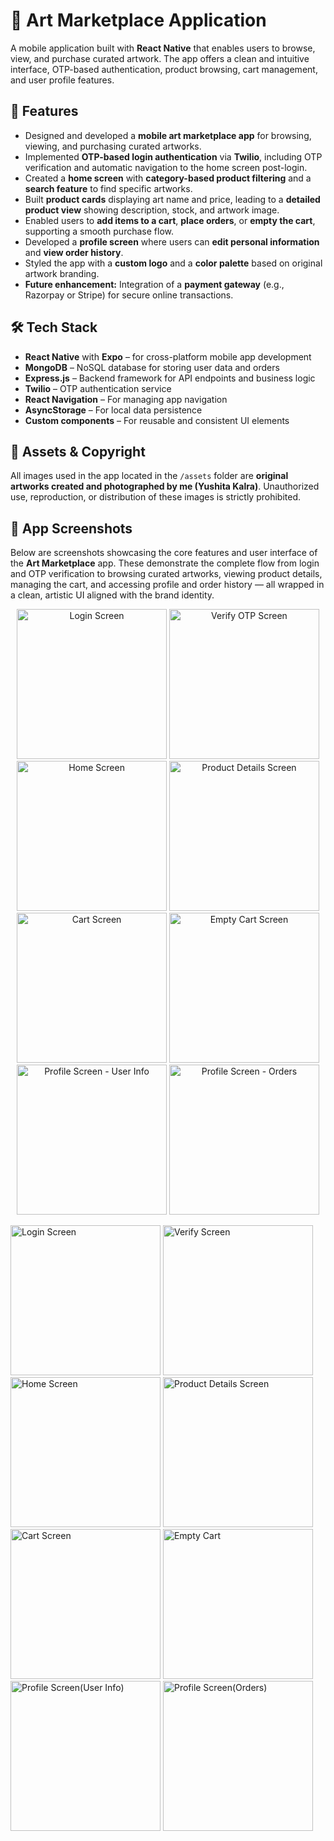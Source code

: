 # 🎨 Art Marketplace Application

A mobile application built with **React Native** that enables users to browse, view, and purchase curated artwork. The app offers a clean and intuitive interface, OTP-based authentication, product browsing, cart management, and user profile features.

## 📱 Features

- Designed and developed a **mobile art marketplace app** for browsing, viewing, and purchasing curated artworks.
- Implemented **OTP-based login authentication** via **Twilio**, including OTP verification and automatic navigation to the home screen post-login.
- Created a **home screen** with **category-based product filtering** and a **search feature** to find specific artworks.
- Built **product cards** displaying art name and price, leading to a **detailed product view** showing description, stock, and artwork image.
- Enabled users to **add items to a cart**, **place orders**, or **empty the cart**, supporting a smooth purchase flow.
- Developed a **profile screen** where users can **edit personal information** and **view order history**.
- Styled the app with a **custom logo** and a **color palette** based on original artwork branding.
- **Future enhancement:** Integration of a **payment gateway** (e.g., Razorpay or Stripe) for secure online transactions.


## 🛠️ Tech Stack

- **React Native** with **Expo** – for cross-platform mobile app development
- **MongoDB** – NoSQL database for storing user data and orders
- **Express.js** – Backend framework for API endpoints and business logic
- **Twilio** – OTP authentication service
- **React Navigation** – For managing app navigation
- **AsyncStorage** – For local data persistence
- **Custom components** – For reusable and consistent UI elements


## 📸 Assets & Copyright

All images used in the app located in the `/assets` folder are **original artworks created and photographed by me (Yushita Kalra)**. Unauthorized use, reproduction, or distribution of these images is strictly prohibited.


## 📸 App Screenshots

Below are screenshots showcasing the core features and user interface of the **Art Marketplace** app. These demonstrate the complete flow from login and OTP verification to browsing curated artworks, viewing product details, managing the cart, and accessing profile and order history — all wrapped in a clean, artistic UI aligned with the brand identity.

<p align="center">
  <img src="https://github.com/user-attachments/assets/8e42b0d6-47fc-4ca3-bce0-a8a12aac9c85" alt="Login Screen" width="240"/>
  <img src="https://github.com/user-attachments/assets/8bd37f8e-93ef-45ef-b542-d71991a00d56" alt="Verify OTP Screen" width="240"/>
  <img src="https://github.com/user-attachments/assets/81b78b43-3515-4736-a81b-bc7cc574cd3c" alt="Home Screen" width="240"/>
  <img src="https://github.com/user-attachments/assets/5b828518-4e03-4623-bd83-1c261328216f" alt="Product Details Screen" width="240"/>
  <img src="https://github.com/user-attachments/assets/4c469a91-2b1c-4684-be0c-25e338c5f9a8" alt="Cart Screen" width="240"/>
  <img src="https://github.com/user-attachments/assets/7ea9cadd-22a2-424a-8d7d-f696802c117c" alt="Empty Cart Screen" width="240"/>
  <img src="https://github.com/user-attachments/assets/37557833-c4a1-4348-a957-1734f16e3be1" alt="Profile Screen - User Info" width="240"/>
  <img src="https://github.com/user-attachments/assets/20e3c1d8-5f78-4958-a13d-fc038938acaa" alt="Profile Screen - Orders" width="240"/>
</p>


<img src="https://github.com/user-attachments/assets/8e42b0d6-47fc-4ca3-bce0-a8a12aac9c85" alt="Login Screen" width="240"/>

<img src="https://github.com/user-attachments/assets/8bd37f8e-93ef-45ef-b542-d71991a00d56" alt="Verify Screen" width="240"/>

<img src="https://github.com/user-attachments/assets/81b78b43-3515-4736-a81b-bc7cc574cd3c" alt="Home Screen" width="240"/>

<img src="https://github.com/user-attachments/assets/5b828518-4e03-4623-bd83-1c261328216f" alt="Product Details Screen" width="240"/>

<img src="https://github.com/user-attachments/assets/4c469a91-2b1c-4684-be0c-25e338c5f9a8" alt="Cart Screen" width="240"/>

<img src="https://github.com/user-attachments/assets/7ea9cadd-22a2-424a-8d7d-f696802c117c" alt="Empty Cart" width="240"/>

<img src="https://github.com/user-attachments/assets/37557833-c4a1-4348-a957-1734f16e3be1" alt="Profile Screen(User Info)" width="240"/>

<img src="https://github.com/user-attachments/assets/20e3c1d8-5f78-4958-a13d-fc038938acaa" alt="Profile Screen(Orders)" width="240"/>

